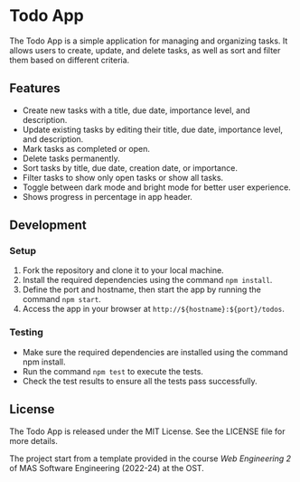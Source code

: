 # Todo App

The Todo App is a simple application for managing and organizing tasks. It allows users to create, update, and delete
tasks, as well as sort and filter them based on different criteria.

## Features

- Create new tasks with a title, due date, importance level, and description.
- Update existing tasks by editing their title, due date, importance level, and description.
- Mark tasks as completed or open.
- Delete tasks permanently.
- Sort tasks by title, due date, creation date, or importance.
- Filter tasks to show only open tasks or show all tasks.
- Toggle between dark mode and bright mode for better user experience.
- Shows progress in percentage in app header.

## Development

### Setup

1. Fork the repository and clone it to your local machine.
2. Install the required dependencies using the command `npm install`.
3. Define the port and hostname, then start the app by running the command `npm start`.
4. Access the app in your browser at `http://${hostname}:${port}/todos`.

### Testing

- Make sure the required dependencies are installed using the command npm install.
- Run the command `npm test` to execute the tests.
- Check the test results to ensure all the tests pass successfully.

## License

The Todo App is released under the MIT License. See the LICENSE file for more details.

The project start from a template provided in the course *Web Engineering 2* of MAS Software Engineering (2022-24) at
the OST.
